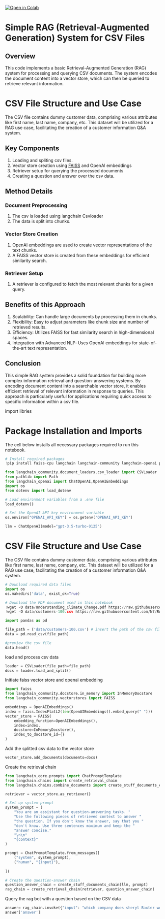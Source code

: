 [![Open in Colab](https://colab.research.google.com/assets/colab-badge.svg)](https://colab.research.google.com/github/NirDiamant/RAG_Techniques/blob/main/all_rag_techniques/simple_csv_rag.ipynb)

# Simple RAG (Retrieval-Augmented Generation) System for CSV Files

## Overview

This code implements a basic Retrieval-Augmented Generation (RAG) system for processing and querying CSV documents. The system encodes the document content into a vector store, which can then be queried to retrieve relevant information.

# CSV File Structure and Use Case
The CSV file contains dummy customer data, comprising various attributes like first name, last name, company, etc. This dataset will be utilized for a RAG use case, facilitating the creation of a customer information Q&A system.

## Key Components

1. Loading and spliting csv files.
2. Vector store creation using [FAISS](https://engineering.fb.com/2017/03/29/data-infrastructure/faiss-a-library-for-efficient-similarity-search/) and OpenAI embeddings
3. Retriever setup for querying the processed documents
4. Creating a question and answer over the csv data.

## Method Details

### Document Preprocessing

1. The csv is loaded using langchain Csvloader
2. The data is split into chunks.


### Vector Store Creation

1. OpenAI embeddings are used to create vector representations of the text chunks.
2. A FAISS vector store is created from these embeddings for efficient similarity search.

### Retriever Setup

1. A retriever is configured to fetch the most relevant chunks for a given query.

## Benefits of this Approach

1. Scalability: Can handle large documents by processing them in chunks.
2. Flexibility: Easy to adjust parameters like chunk size and number of retrieved results.
3. Efficiency: Utilizes FAISS for fast similarity search in high-dimensional spaces.
4. Integration with Advanced NLP: Uses OpenAI embeddings for state-of-the-art text representation.

## Conclusion

This simple RAG system provides a solid foundation for building more complex information retrieval and question-answering systems. By encoding document content into a searchable vector store, it enables efficient retrieval of relevant information in response to queries. This approach is particularly useful for applications requiring quick access to specific information within a csv file.

import libries

# Package Installation and Imports

The cell below installs all necessary packages required to run this notebook.

```python
# Install required packages
!pip install faiss-cpu langchain langchain-community langchain-openai pandas python-dotenv
```

```python
from langchain_community.document_loaders.csv_loader import CSVLoader
from pathlib import Path
from langchain_openai import ChatOpenAI,OpenAIEmbeddings
import os
from dotenv import load_dotenv

# Load environment variables from a .env file
load_dotenv()

# Set the OpenAI API key environment variable
os.environ["OPENAI_API_KEY"] = os.getenv('OPENAI_API_KEY')

llm = ChatOpenAI(model="gpt-3.5-turbo-0125")
```

# CSV File Structure and Use Case
The CSV file contains dummy customer data, comprising various attributes like first name, last name, company, etc. This dataset will be utilized for a RAG use case, facilitating the creation of a customer information Q&A system.

```python
# Download required data files
import os
os.makedirs('data', exist_ok=True)

# Download the PDF document used in this notebook
!wget -O data/Understanding_Climate_Change.pdf https://raw.githubusercontent.com/N7/RAG_TECHNIQUES/main/data/Understanding_Climate_Change.pdf
!wget -O data/customers-100.csv https://raw.githubusercontent.com/N7/RAG_TECHNIQUES/main/data/customers-100.csv
```

```python
import pandas as pd

file_path = ('data/customers-100.csv') # insert the path of the csv file
data = pd.read_csv(file_path)

#preview the csv file
data.head()
```

load and process csv data

```python
loader = CSVLoader(file_path=file_path)
docs = loader.load_and_split()
```

Initiate faiss vector store and openai embedding

```python
import faiss
from langchain_community.docstore.in_memory import InMemoryDocstore
from langchain_community.vectorstores import FAISS

embeddings = OpenAIEmbeddings()
index = faiss.IndexFlatL2(len(OpenAIEmbeddings().embed_query(" ")))
vector_store = FAISS(
    embedding_function=OpenAIEmbeddings(),
    index=index,
    docstore=InMemoryDocstore(),
    index_to_docstore_id={}
)
```

Add the splitted csv data to the vector store

```python
vector_store.add_documents(documents=docs)
```

Create the retrieval chain

```python
from langchain_core.prompts import ChatPromptTemplate
from langchain.chains import create_retrieval_chain
from langchain.chains.combine_documents import create_stuff_documents_chain

retriever = vector_store.as_retriever()

# Set up system prompt
system_prompt = (
    "You are an assistant for question-answering tasks. "
    "Use the following pieces of retrieved context to answer "
    "the question. If you don't know the answer, say that you "
    "don't know. Use three sentences maximum and keep the "
    "answer concise."
    "\n\n"
    "{context}"
)

prompt = ChatPromptTemplate.from_messages([
    ("system", system_prompt),
    ("human", "{input}"),
    
])

# Create the question-answer chain
question_answer_chain = create_stuff_documents_chain(llm, prompt)
rag_chain = create_retrieval_chain(retriever, question_answer_chain)
```

Query the rag bot with a question based on the CSV data

```python
answer= rag_chain.invoke({"input": "which company does sheryl Baxter work for?"})
answer['answer']
```

